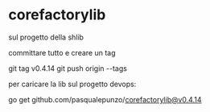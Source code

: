 # corefactorylib

sul progetto della shlib 

committare tutto e creare un tag

git tag v0.4.14
git push origin --tags

 

 

per caricare la lib sul progetto devops:

go get github.com/pasqualepunzo/corefactorylib@v0.4.14